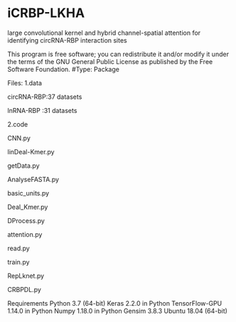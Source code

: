 # iCRBP-LKHA
large convolutional kernel and hybrid channel-spatial attention for identifying circRNA-RBP interaction sites

This program is free software; you can redistribute it and/or modify it under the terms of the GNU General Public License as published by the Free Software Foundation.
#Type: Package

Files: 1.data

circRNA-RBP:37 datasets

lnRNA-RBP :31 datasets

2.code

CNN.py

linDeal-Kmer.py

getData.py

AnalyseFASTA.py

basic_units.py

Deal_Kmer.py

DProcess.py

attention.py

read.py

train.py

RepLknet.py

CRBPDL.py

Requirements
Python 3.7 (64-bit)
Keras 2.2.0 in Python
TensorFlow-GPU 1.14.0 in Python
Numpy 1.18.0 in Python
Gensim 3.8.3
Ubuntu 18.04 (64-bit)
